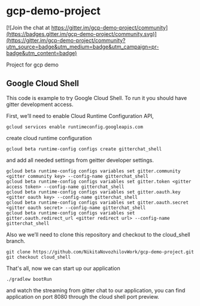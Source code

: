 # gcp-demo-project

[![Join the chat at https://gitter.im/gcp-demo-project/community](https://badges.gitter.im/gcp-demo-project/community.svg)](https://gitter.im/gcp-demo-project/community?utm_source=badge&utm_medium=badge&utm_campaign=pr-badge&utm_content=badge)

Project for gcp demo

## Google Cloud Shell
This code is example to try Google Cloud Shell. To run it you should have gitter development access. 

First, we’ll need to enable Cloud Runtime Configuration API,
```
gcloud services enable runtimeconfig.googleapis.com
```
create cloud runtime configuration
```
gcloud beta runtime-config configs create gitterchat_shell
```
and add all needed settings from geitter developer settings.
```
gcloud beta runtime-config configs variables set gitter.community <gitter community key> --config-name gitterchat_shell
gcloud beta runtime-config configs variables set gitter.token <gitter access token> --config-name gitterchat_shell
gcloud beta runtime-config configs variables set gitter.oauth.key <gitter oauth key> --config-name gitterchat_shell
gcloud beta runtime-config configs variables set gitter.oauth.secret <gitter oauth secret> --config-name gitterchat_shell
gcloud beta runtime-config configs variables set gitter.oauth.redirect_url <gitter redirect url> --config-name gitterchat_shell
```

Also we we’ll need to clone this repository and checkout to the cloud_shell branch.
```
git clone https://github.com/NikitaNovozhilovWork/gcp-demo-project.git
git checkout cloud_shell
```

That's all, now we can start up our application 
```
./gradlew bootRun
```
and watch the streaming from gitter chat to our application, you can find application on port 8080 through the cloud shell port preview.